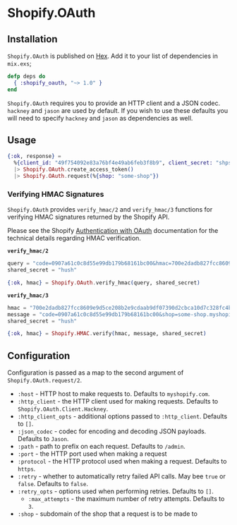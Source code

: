 # Shopify.OAuth

## Installation

`Shopify.OAuth` is published on [Hex](https://hex.pm/packages/shopify_oauth).
Add it to your list of dependencies in `mix.exs`;

```elixir
defp deps do
  { :shopify_oauth, "~> 1.0" }
end
```

`Shopify.OAuth` requires you to provide an HTTP client and a JSON codec.
`hackney` and `jason` are used by default. If you wish to use these defaults you
will need to specify `hackney` and `jason` as dependencies as well.

## Usage

```elixir
{:ok, response} =
  %{client_id: "49f754092e83a76bf4e49ab6feb3f8b9", client_secret: "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", code: "f5be881c575fedf9491d26aff123ace7"}
  |> Shopify.OAuth.create_access_token()
  |> Shopify.OAuth.request(%{shop: "some-shop"})
```

### Verifying HMAC Signatures

`Shopify.OAuth` provides `verify_hmac/2` and `verify_hmac/3` functions for
verifying HMAC signatures returned by the Shopify API.

Please see the Shopify [Authentication with OAuth](https://shopify.dev/tutorials/authenticate-with-oauth#verification)
documentation for the technical details regarding HMAC verification.

**`verify_hmac/2`**

```elixir
query = "code=0907a61c0c8d55e99db179b68161bc00&hmac=700e2dadb827fcc8609e9d5ce208b2e9cdaab9df07390d2cbca10d7c328fc4bf&shop=some-shop.myshopify.com&state=0.6784241404160823&timestamp=1337178173"
shared_secret = "hush"

{:ok, hmac} = Shopify.OAuth.verify_hmac(query, shared_secret)
```

**`verify_hmac/3`**

```elixir
hmac = "700e2dadb827fcc8609e9d5ce208b2e9cdaab9df07390d2cbca10d7c328fc4bf"
message = "code=0907a61c0c8d55e99db179b68161bc00&shop=some-shop.myshopify.com&timestamp=1337178173"
shared_secret = "hush"

{:ok, hmac} = Shopify.HMAC.verify(hmac, message, shared_secret)
```

## Configuration

Configuration is passed as a map to the second argument of
`Shopify.OAuth.request/2`.

* `:host` - HTTP host to make requests to. Defaults to `myshopify.com`.
* `:http_client` - the HTTP client used for making requests. Defaults to
  `Shopify.OAuth.Client.Hackney`.
* `:http_client_opts` - additional options passed to `:http_client`. Defaults to
  `[]`.
* `:json_codec` - codec for encoding and decoding JSON payloads. Defaults to
  `Jason`.
* `:path` - path to prefix on each request. Defaults to `/admin`.
* `:port` - the HTTP port used when making a request
* `:protocol` - the HTTP protocol used when making a request. Defaults to
  `https`.
* `:retry` - whether to automatically retry failed API calls. May bee `true` or
  `false`. Defaults to `false`.
* `:retry_opts` - options used when performing retries. Defaults to `[]`.
  * `:max_attempts` - the maximum number of retry attempts. Defaults to `3`.
* `:shop` - subdomain of the shop that a request is to be made to
